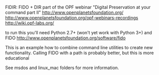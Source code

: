 FIDIR: FIDO + DIR 
part of the OPF webinar "Digital Preservation at your command part II"
http://www.openplanetsfoundation.org/
http://www.openplanetsfoundation.org/opf-webinars-recordings
http://wiki.opf-labs.org/

to run this you'll need Python 2.7+ (won't yet work with Python 3+) and FIDO
http://www.openplanetsfoundation.org/software/fido

This is an example how to combine command line utilities
to create new functionality. Calling FIDO with a path
is probably better, but this is more educational

See msdos and linux_mac folders for more information.
 